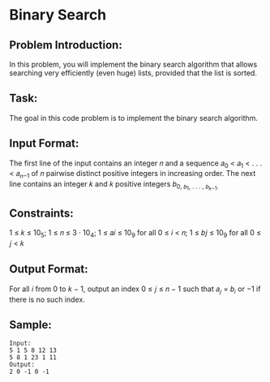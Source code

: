 # Binary Search

## Problem Introduction:

In this problem, you will implement the binary search algorithm that allows searching
very efficiently (even huge) lists, provided that the list is sorted.

## Task:

The goal in this code problem is to implement the binary search algorithm.

## Input Format:

The first line of the input contains an integer 𝑛 and a sequence 𝑎<sub>0</sub> < 𝑎<sub>1</sub> < . . . < 𝑎<sub>𝑛−1</sub> of 𝑛 pairwise distinct positive integers in increasing order. The next line contains an integer 𝑘 and 𝑘 positive integers 𝑏<sub>0, 𝑏<sub>1</sub>, . . . , 𝑏<sub>𝑘−1</sub>.

## Constraints:

1 ≤ 𝑘 ≤ 10<sub>5</sub>; 1 ≤ 𝑛 ≤ 3 · 10<sub>4</sub>; 1 ≤ 𝑎𝑖 ≤ 10<sub>9</sub> for all 0 ≤ 𝑖 < 𝑛; 1 ≤ 𝑏𝑗 ≤ 10<sub>9</sub> for all 0 ≤ 𝑗 < 𝑘

## Output Format:

For all 𝑖 from 0 to 𝑘 − 1, output an index 0 ≤ 𝑗 ≤ 𝑛 − 1 such that 𝑎<sub>𝑗</sub> = 𝑏<sub>𝑖</sub> or −1 if there is no such index.

## Sample:

```
Input:
5 1 5 8 12 13
5 8 1 23 1 11
Output:
2 0 -1 0 -1

```
